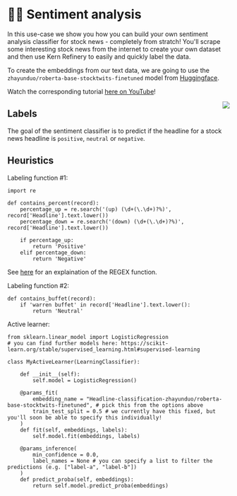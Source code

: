 # 🙂😡 Sentiment analysis

In this use-case we show you how you can build your own sentiment analysis classifier for stock news - completely from stratch! You'll scrape some interesting stock news from the internet to create your own dataset and then use Kern Refinery to easily and quickly label the data. 

To create the embeddings from our text data, we are going to use the `zhayunduo/roberta-base-stocktwits-finetuned` model from [Huggingface](huggingface.co).

Watch the corresponding tutorial [here on YouTube](https://www.youtube.com/watch?v=0XZLQlYSQEQ)!

<img align="right" src="https://uploads-ssl.webflow.com/61e47fafb12bd56b40022a49/62cb41d833c650bbe9c7122f_sentiment-analysis.svg">

## Labels

The goal of the sentiment classifier is to predict if the headline for a stock news headline is `positive`, `neutral` or `negative`. 

## Heuristics

Labeling function #1:
```
import re

def contains_percent(record):
    percentage_up = re.search('(up) (\d+(\.\d+)?%)', record['Headline'].text.lower())
    percentage_down = re.search('(down) (\d+(\.\d+)?%)', record['Headline'].text.lower())

    if percentage_up:
        return 'Positive'
    elif percentage_down:
        return 'Negative'

```
See [here](https://regex101.com/r/P2gzUl/1) for an explaination of the REGEX function. 

Labeling function #2:
```
def contains_buffet(record):
    if 'warren buffet' in record['Headline'].text.lower():
        return 'Neutral'
```

Active learner:
```
from sklearn.linear_model import LogisticRegression
# you can find further models here: https://scikit-learn.org/stable/supervised_learning.html#supervised-learning

class MyActiveLearner(LearningClassifier):

    def __init__(self):
        self.model = LogisticRegression()

    @params_fit(
        embedding_name = "Headline-classification-zhayunduo/roberta-base-stocktwits-finetuned", # pick this from the options above
        train_test_split = 0.5 # we currently have this fixed, but you'll soon be able to specify this individually!
    )
    def fit(self, embeddings, labels):
        self.model.fit(embeddings, labels)

    @params_inference(
        min_confidence = 0.0,
        label_names = None # you can specify a list to filter the predictions (e.g. ["label-a", "label-b"])
    )
    def predict_proba(self, embeddings):
        return self.model.predict_proba(embeddings)

```

